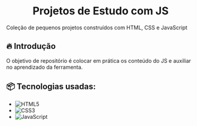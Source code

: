 <h1 align="center">Projetos de Estudo com JS</h1>
Coleção de pequenos projetos construídos com HTML, CSS e JavaScript
<br>


## 🔥 Introdução
O objetivo de repositório é colocar em prática os conteúdo do JS e auxiliar no aprendizado da ferramenta.
<br>


## 📦 Tecnologias usadas:
- ![HTML5](https://img.shields.io/badge/html5-%23E34F26.svg?style=for-the-badge&logo=html5&logoColor=white)
- ![CSS3](https://img.shields.io/badge/css3-%231572B6.svg?style=for-the-badge&logo=css3&logoColor=white)
- ![JavaScript](https://img.shields.io/badge/javascript-%23323330.svg?style=for-the-badge&logo=javascript&logoColor=%23F7DF1E)

